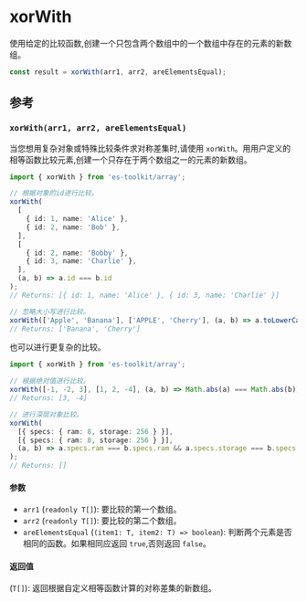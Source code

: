 # xorWith

使用给定的比较函数,创建一个只包含两个数组中的一个数组中存在的元素的新数组。

```typescript
const result = xorWith(arr1, arr2, areElementsEqual);
```

## 参考

### `xorWith(arr1, arr2, areElementsEqual)`

当您想用复杂对象或特殊比较条件求对称差集时,请使用 `xorWith`。用用户定义的相等函数比较元素,创建一个只存在于两个数组之一的元素的新数组。

```typescript
import { xorWith } from 'es-toolkit/array';

// 根据对象的id进行比较。
xorWith(
  [
    { id: 1, name: 'Alice' },
    { id: 2, name: 'Bob' },
  ],
  [
    { id: 2, name: 'Bobby' },
    { id: 3, name: 'Charlie' },
  ],
  (a, b) => a.id === b.id
);
// Returns: [{ id: 1, name: 'Alice' }, { id: 3, name: 'Charlie' }]

// 忽略大小写进行比较。
xorWith(['Apple', 'Banana'], ['APPLE', 'Cherry'], (a, b) => a.toLowerCase() === b.toLowerCase());
// Returns: ['Banana', 'Cherry']
```

也可以进行更复杂的比较。

```typescript
import { xorWith } from 'es-toolkit/array';

// 根据绝对值进行比较。
xorWith([-1, -2, 3], [1, 2, -4], (a, b) => Math.abs(a) === Math.abs(b));
// Returns: [3, -4]

// 进行深层对象比较。
xorWith(
  [{ specs: { ram: 8, storage: 256 } }],
  [{ specs: { ram: 8, storage: 256 } }],
  (a, b) => a.specs.ram === b.specs.ram && a.specs.storage === b.specs.storage
);
// Returns: []
```

#### 参数

- `arr1` (`readonly T[]`): 要比较的第一个数组。
- `arr2` (`readonly T[]`): 要比较的第二个数组。
- `areElementsEqual` (`(item1: T, item2: T) => boolean`): 判断两个元素是否相同的函数。如果相同应返回 `true`,否则返回 `false`。

#### 返回值

(`T[]`): 返回根据自定义相等函数计算的对称差集的新数组。

